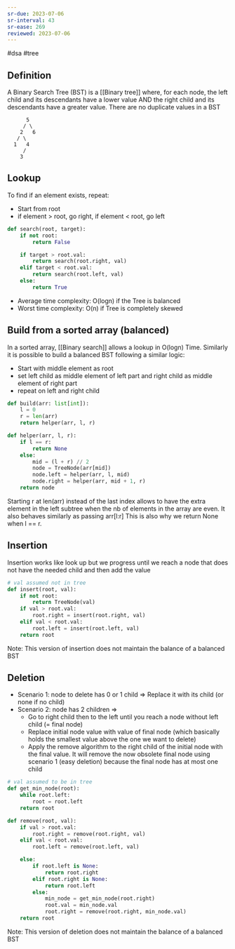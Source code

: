 ```yaml
---
sr-due: 2023-07-06
sr-interval: 43
sr-ease: 269
reviewed: 2023-07-06
---
```


#dsa #tree

## Definition

A Binary Search Tree (BST) is a [[Binary tree]] where, for each node, the left child
and its descendants have a lower value AND the right child and its descendants
have a greater value. There are no duplicate values in a BST

```
      5
     / \
    2   6
   / \
  1   4
     /
    3
```

## Lookup

To find if an element exists, repeat:

- Start from root
- if element > root, go right, if element < root, go left

```python
def search(root, target):
    if not root:
        return False

    if target > root.val:
	    return search(root.right, val)
	elif target < root.val:
        return search(root.left, val)
    else:
        return True
```

- Average time complexity: O(logn) if the Tree is balanced
- Worst time complexity: O(n) if Tree is completely skewed

## Build from a sorted array (balanced)

In a sorted array, [[Binary search]] allows a lookup in O(logn) Time.
Similarly it is possible to build a balanced BST following a similar logic:

- Start with middle element as root
- set left child as middle element of left part and right child as middle element of right part
- repeat on left and right child

```python
def build(arr: list[int]):
    l = 0
    r = len(arr)
    return helper(arr, l, r)

def helper(arr, l, r):
    if l == r:
        return None
    else:
        mid = (l + r) // 2
        node = TreeNode(arr[mid])
        node.left = helper(arr, l, mid)
        node.right = helper(arr, mid + 1, r)
    return node
```

Starting r at len(arr) instead of the last index allows to have the extra element in the left subtree when the nb of elements in the array are even.
It also behaves similarly as passing arr[l:r]
This is also why we return None when l == r.

## Insertion

Insertion works like look up but we progress until we reach a node that does not have the needed child and then add the value

```python
# val assumed not in tree
def insert(root, val):
    if not root:
        return TreeNode(val)
    if val > root.val:
        root.right = insert(root.right, val)
    elif val < root.val:
        root.left = insert(root.left, val)
    return root
```

Note: This version of insertion does not maintain the balance of a balanced BST

## Deletion

- Scenario 1: node to delete has 0 or 1 child => Replace it with its child (or none if no child)
- Scenario 2: node has 2 children =>
  - Go to right child then to the left until you reach a node without left child (= final node)
  - Replace initial node value with value of final node (which basically holds the smallest value above the one we want to delete)
  - Apply the remove algorithm to the right child of the initial node with the final value. It will remove the now obsolete final node using scenario 1 (easy deletion) because the final node has at most one child

```python
# val assumed to be in tree
def get_min_node(root):
    while root.left:
        root = root.left
    return root

def remove(root, val):
    if val > root.val:
        root.right = remove(root.right, val)
    elif val < root.val:
        root.left = remove(root.left, val)

    else:
        if root.left is None:
            return root.right
        elif root.right is None:
            return root.left
        else:
            min_node = get_min_node(root.right)
            root.val = min_node.val
            root.right = remove(root.right, min_node.val)
    return root
```

Note: This version of deletion does not maintain the balance of a balanced BST
